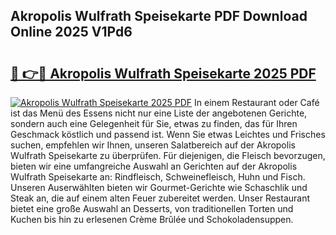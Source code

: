 ## Akropolis Wulfrath Speisekarte PDF Download Online 2025 V1Pd6

# <h2><a href="http://gca0npu.nevu.top/?p=Akropolis+Wulfrath+Speisekarte">🔗 👉🔴 Akropolis Wulfrath Speisekarte 2025 PDF</a></h2>

[![Akropolis Wulfrath Speisekarte 2025 PDF](https://i.imgur.com/dBaPXMq.png)](http://gca0npu.nevu.top/?p=Akropolis+Wulfrath+Speisekarte)
In einem Restaurant oder Café ist das Menü des Essens nicht nur eine Liste der angebotenen Gerichte, sondern auch eine Gelegenheit für Sie, etwas zu finden, das für Ihren Geschmack köstlich und passend ist. Wenn Sie etwas Leichtes und Frisches suchen, empfehlen wir Ihnen, unseren Salatbereich auf der Akropolis Wulfrath Speisekarte zu überprüfen. Für diejenigen, die Fleisch bevorzugen, bieten wir eine umfangreiche Auswahl an Gerichten auf der Akropolis Wulfrath Speisekarte an: Rindfleisch, Schweinefleisch, Huhn und Fisch. Unseren Auserwählten bieten wir Gourmet-Gerichte wie Schaschlik und Steak an, die auf einem alten Feuer zubereitet werden. Unser Restaurant bietet eine große Auswahl an Desserts, von traditionellen Torten und Kuchen bis hin zu erlesenen Crème Brûlée und Schokoladensuppen.
